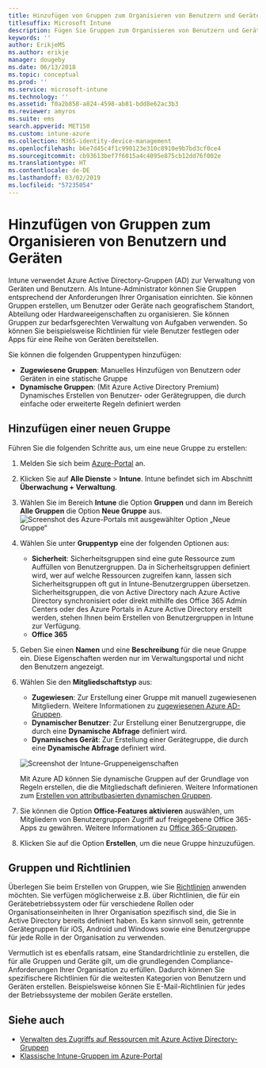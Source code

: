 ```yaml
---
title: Hinzufügen von Gruppen zum Organisieren von Benutzern und Geräten
titlesuffix: Microsoft Intune
description: Fügen Sie Gruppen zum Organisieren von Benutzern und Geräten nach Geografie, Abteilung oder nach Hardwareeigenschaften hinzu.
keywords: ''
author: ErikjeMS
ms.author: erikje
manager: dougeby
ms.date: 06/13/2018
ms.topic: conceptual
ms.prod: ''
ms.service: microsoft-intune
ms.technology: ''
ms.assetid: f0a2b858-a824-4598-ab81-bdd8e62ac3b3
ms.reviewer: amyros
ms.suite: ems
search.appverid: MET150
ms.custom: intune-azure
ms.collection: M365-identity-device-management
ms.openlocfilehash: b6e7d45c4f1c990123e310c8910e9b7bd3cf0ce4
ms.sourcegitcommit: cb93613bef7f6015a4c4095e875cb12dd76f002e
ms.translationtype: HT
ms.contentlocale: de-DE
ms.lasthandoff: 03/02/2019
ms.locfileid: "57235054"
---
```

# <a name="add-groups-to-organize-users-and-devices"></a>Hinzufügen von Gruppen zum Organisieren von Benutzern und Geräten
Intune verwendet Azure Active Directory-Gruppen (AD) zur Verwaltung von Geräten und Benutzern. Als Intune-Administrator können Sie Gruppen entsprechend der Anforderungen Ihrer Organisation einrichten. Sie können Gruppen erstellen, um Benutzer oder Geräte nach geografischem Standort, Abteilung oder Hardwareeigenschaften zu organisieren. Sie können Gruppen zur bedarfsgerechten Verwaltung von Aufgaben verwenden. So können Sie beispielsweise Richtlinien für viele Benutzer festlegen oder Apps für eine Reihe von Geräten bereitstellen.

Sie können die folgenden Gruppentypen hinzufügen:
- **Zugewiesene Gruppen**: Manuelles Hinzufügen von Benutzern oder Geräten in eine statische Gruppe
- **Dynamische Gruppen**: (Mit Azure Active Directory Premium) Dynamisches Erstellen von Benutzer- oder Gerätegruppen, die durch einfache oder erweiterte Regeln definiert werden

## <a name="add-a-new-group"></a>Hinzufügen einer neuen Gruppe

Führen Sie die folgenden Schritte aus, um eine neue Gruppe zu erstellen:
1. Melden Sie sich beim [Azure-Portal](https://portal.azure.com) an.
2. Klicken Sie auf **Alle Dienste** > **Intune**. Intune befindet sich im Abschnitt **Überwachung + Verwaltung**.
3. Wählen Sie im Bereich **Intune** die Option **Gruppen** und dann im Bereich **Alle Gruppen** die Option **Neue Gruppe** aus.
   ![Screenshot des Azure-Portals mit ausgewählter Option „Neue Gruppe“](./media/groups-add-new.png)
4. Wählen Sie unter **Gruppentyp** eine der folgenden Optionen aus:
    - **Sicherheit**: Sicherheitsgruppen sind eine gute Ressource zum Auffüllen von Benutzergruppen. Da in Sicherheitsgruppen definiert wird, wer auf welche Ressourcen zugreifen kann, lassen sich Sicherheitsgruppen oft gut in Intune-Benutzergruppen übersetzen. Sicherheitsgruppen, die von Active Directory nach Azure Active Directory synchronisiert oder direkt mithilfe des Office 365 Admin Centers oder des Azure Portals in Azure Active Directory erstellt werden, stehen Ihnen beim Erstellen von Benutzergruppen in Intune zur Verfügung.
    - **Office 365**

5. Geben Sie einen **Namen** und eine **Beschreibung** für die neue Gruppe ein. Diese Eigenschaften werden nur im Verwaltungsportal und nicht den Benutzern angezeigt.

6. Wählen Sie den **Mitgliedschaftstyp** aus:
   - **Zugewiesen**: Zur Erstellung einer Gruppe mit manuell zugewiesenen Mitgliedern. Weitere Informationen zu [zugewiesenen Azure AD-Gruppen](https://docs.microsoft.com/azure/active-directory/active-directory-groups-create-azure-portal).
   - **Dynamischer Benutzer**: Zur Erstellung einer Benutzergruppe, die durch eine **Dynamische Abfrage** definiert wird.
   - **Dynamisches Gerät**: Zur Erstellung einer Gerätegruppe, die durch eine **Dynamische Abfrage** definiert wird.

   ![Screenshot der Intune-Gruppeneigenschaften](./media/groups-add-properties.png)

   Mit Azure AD können Sie dynamische Gruppen auf der Grundlage von Regeln erstellen, die die Mitgliedschaft definieren. Weitere Informationen zum [Erstellen von attributbasierten dynamischen Gruppen](https://docs.microsoft.com/azure/active-directory/active-directory-groups-dynamic-membership-azure-portal).

7. Sie können die Option **Office-Features aktivieren** auswählen, um Mitgliedern von Benutzergruppen Zugriff auf freigegebene Office 365-Apps zu gewähren. Weitere Informationen zu [Office 365-Gruppen](https://support.office.com/article/Learn-about-Office-365-groups-b565caa1-5c40-40ef-9915-60fdb2d97fa2).
8. Klicken Sie auf die Option **Erstellen**, um die neue Gruppe hinzuzufügen.

## <a name="groups-and-policies"></a>Gruppen und Richtlinien

Überlegen Sie beim Erstellen von Gruppen, wie Sie [Richtlinien](device-compliance-get-started.md) anwenden möchten. Sie verfügen möglicherweise z.B. über Richtlinien, die für ein Gerätebetriebssystem oder für verschiedene Rollen oder Organisationseinheiten in Ihrer Organisation spezifisch sind, die Sie in Active Directory bereits definiert haben. Es kann sinnvoll sein, getrennte Gerätegruppen für iOS, Android und Windows sowie eine Benutzergruppe für jede Rolle in der Organisation zu verwenden.

Vermutlich ist es ebenfalls ratsam, eine Standardrichtlinie zu erstellen, die für alle Gruppen und Geräte gilt, um die grundlegenden Compliance-Anforderungen Ihrer Organisation zu erfüllen. Dadurch können Sie spezifischere Richtlinien für die weitesten Kategorien von Benutzern und Geräten erstellen. Beispielsweise können Sie E-Mail-Richtlinien für jedes der Betriebssysteme der mobilen Geräte erstellen.



## <a name="see-also"></a>Siehe auch
- [Verwalten des Zugriffs auf Ressourcen mit Azure Active Directory-Gruppen](https://docs.microsoft.com/azure/active-directory/active-directory-manage-groups)
- [Klassische Intune-Gruppen im Azure-Portal](groups-get-started.md)
